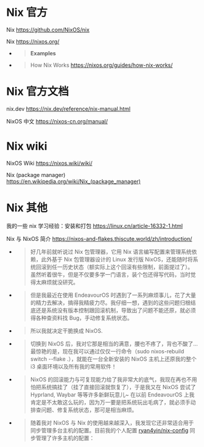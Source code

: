
# Nix 官方

Nix https://github.com/NixOS/nix

Nix https://nixos.org/
- > **Examples**
- > How Nix Works https://nixos.org/guides/how-nix-works/

# Nix 官方文档

nix.dev https://nix.dev/reference/nix-manual.html

NixOS 中文 https://nixos-cn.org/manual/

# Nix wiki

NixOS Wiki https://nixos.wiki/wiki/

Nix (package manager) https://en.wikipedia.org/wiki/Nix_(package_manager)

# Nix 其他

我的一些 nix 学习经验：安装和打包 https://linux.cn/article-16332-1.html

Nix 与 NixOS 简介 https://nixos-and-flakes.thiscute.world/zh/introduction/
- > 好几年前就听说过 Nix 包管理器，它用 Nix 语言编写配置来管理系统依赖，此外基于 Nix 包管理器设计的 Linux 发行版 NixOS，还能随时将系统回滚到任一历史状态（额实际上这个回滚有些限制，前面提过了）。 虽然听着很牛，但是不仅要多学一门语言，装个包还得写代码，当时觉得太麻烦就没研究。
- > 但是我最近在使用 EndeavourOS 时遇到了一系列麻烦事儿，花了大量的精力去解决，搞得我精疲力尽。我仔细一想，遇到的这些问题归根结底还是系统没有版本控制跟回滚机制，导致出了问题不能还原，就必须得各种查资料找 Bug，手动修复系统状态。
- > 所以我就决定干脆换成 NixOS.
- > 切换到 NixOS 后，我对它那是相当的满意，腰也不疼了，背也不酸了... 最惊艳的是，现在我可以通过仅仅一行命令（sudo nixos-rebuild switch --flake .），就能在一台全新安装的 NixOS 主机上还原我的整个 i3 桌面环境以及所有我的常用软件！
- > NixOS 的回滚能力与可复现能力给了我非常大的底气，我现在再也不用怕把系统搞挂了（挂了直接回滚就恢复了），于是我又在 NixOS 尝试了 Hyprland, Waybar 等等许多新鲜玩意儿~ 在以前 EndeavourOS 上我肯定是不太敢这么玩的，因为万一要是把系统玩出毛病了，就必须手动排查问题、修复系统状态，那可是相当麻烦。
- > 随着我对 NixOS 与 Nix 的使用越来越深入，我发现它还非常适合用于同步管理多台主机的配置。目前我的个人配置 [ryan4yin/nix-config](https://github.com/ryan4yin/nix-config) 同步管理了许多主机的配置：
